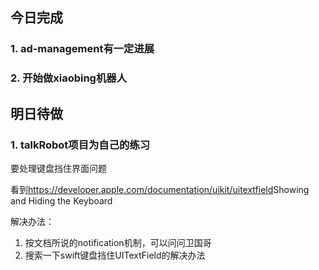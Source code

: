 ## 今日完成
### 1. ad-management有一定进展

### 2. 开始做xiaobing机器人

## 明日待做
### 1. talkRobot项目为自己的练习
要处理键盘挡住界面问题

看到<https://developer.apple.com/documentation/uikit/uitextfield>Showing and Hiding the Keyboard

解决办法：

1. 按文档所说的notification机制，可以问问卫国哥
2. 搜索一下swift键盘挡住UITextField的解决办法